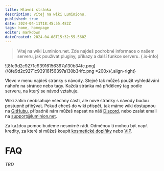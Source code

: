 ```yaml
---
title: Hlavní stránka
description: Vítej na wiki Luminionu.
published: true
date: 2024-04-11T18:45:55.482Z
tags: home, homepage
editor: markdown
dateCreated: 2024-04-08T15:32:55.560Z
---
```


> Vítej na wiki Luminion.net. Zde najdeš podrobné informace o našem serveru, jak používat pluginy, příkazy a další funkce serveru.
{.is-info}

![8fe9d2c9271c93916156397a130b34fc.png](/8fe9d2c9271c93916156397a130b34fc.png =200x){.align-right}

Vlevo v menu najdeš stránky s návody. Stejně tak můžeš použít vyhledávání nahoře na stránce nebo tagy. Každá stránka má přidělený tag podle serveru, na který se návod vztahuje.

Wiki zatím neobsahuje všechny části, ale nové stránky s návody budou postupně přibývat. Pokud chceš do wiki přispět, tak máme wiki dostupnou na [GitHubu](https://github.com/Luminion-net/Wiki), případně nám můžeš napsat na náš [Discord](https://discord.luminion.net), nebo zaslat email na support@luminion.net.

Za každou pomoc budeme nesmírně rádi. Odměnou ti mohou být např. kredity, za které si můžeš koupit [kosmetické doplňky](/kosmeticke-doplnky) nebo [VIP](/vip).

# FAQ
*TBD*
